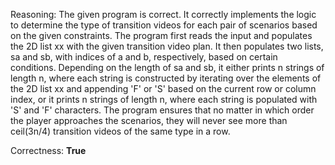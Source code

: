 Reasoning: 
The given program is correct. It correctly implements the logic to determine the type of transition videos for each pair of scenarios based on the given constraints. The program first reads the input and populates the 2D list xx with the given transition video plan. It then populates two lists, sa and sb, with indices of a and b, respectively, based on certain conditions. Depending on the length of sa and sb, it either prints n strings of length n, where each string is constructed by iterating over the elements of the 2D list xx and appending 'F' or 'S' based on the current row or column index, or it prints n strings of length n, where each string is populated with 'S' and 'F' characters. The program ensures that no matter in which order the player approaches the scenarios, they will never see more than ceil(3n/4) transition videos of the same type in a row.

Correctness: **True**